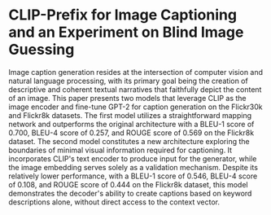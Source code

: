# CLIP-Prefix for Image Captioning and an Experiment on Blind Image Guessing

Image caption generation resides at the intersection of computer vision and natural language processing, with its primary goal being the creation of descriptive and coherent textual narratives that faithfully depict the content of an image. This paper presents two models that leverage CLIP as the image encoder and fine-tune GPT-2 for caption generation on the Flickr30k and Flickr8k datasets. The first model utilizes a straightforward mapping network and outperforms the original architecture with a BLEU-1 score of 0.700, BLEU-4 score of 0.257, and ROUGE score of 0.569 on the Flickr8k dataset. The second model constitutes a new architecture exploring the boundaries of minimal visual information required for captioning. It incorporates CLIP's text encoder to produce input for the generator, while the image embedding serves solely as a validation mechanism. Despite its relatively lower performance, with a BLEU-1 score of 0.546, BLEU-4 score of 0.108, and ROUGE score of 0.444 on the Flickr8k dataset, this model demonstrates the decoder's ability to create captions based on keyword descriptions alone, without direct access to the context vector.


